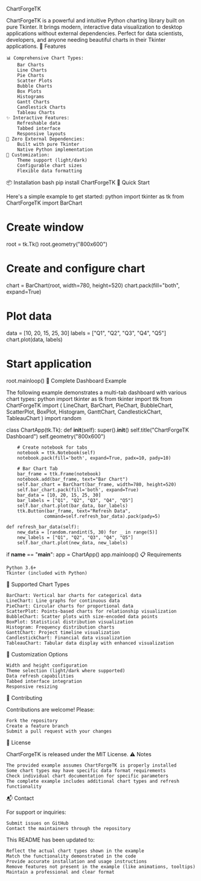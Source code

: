 ChartForgeTK

ChartForgeTK is a powerful and intuitive Python charting library built on pure Tkinter. It brings modern, interactive data visualization to desktop applications without external dependencies. Perfect for data scientists, developers, and anyone needing beautiful charts in their Tkinter applications.
🌟 Features

    📊 Comprehensive Chart Types:
        Bar Charts
        Line Charts
        Pie Charts
        Scatter Plots
        Bubble Charts
        Box Plots
        Histograms
        Gantt Charts
        Candlestick Charts
        Tableau Charts
    ✨ Interactive Features:
        Refreshable data
        Tabbed interface
        Responsive layouts
    🎯 Zero External Dependencies:
        Built with pure Tkinter
        Native Python implementation
    🎨 Customization:
        Theme support (light/dark)
        Configurable chart sizes
        Flexible data formatting

📦 Installation
bash
pip install ChartForgeTK
🚀 Quick Start

Here's a simple example to get started:
python
import tkinter as tk
from ChartForgeTK import BarChart

# Create window
root = tk.Tk()
root.geometry("800x600")

# Create and configure chart
chart = BarChart(root, width=780, height=520)
chart.pack(fill="both", expand=True)

# Plot data
data = [10, 20, 15, 25, 30]
labels = ["Q1", "Q2", "Q3", "Q4", "Q5"]
chart.plot(data, labels)

# Start application
root.mainloop()
🎯 Complete Dashboard Example

The following example demonstrates a multi-tab dashboard with various chart types:
python
import tkinter as tk
from tkinter import ttk
from ChartForgeTK import (
    LineChart, BarChart, PieChart, BubbleChart,
    ScatterPlot, BoxPlot, Histogram, GanttChart,
    CandlestickChart, TableauChart
)
import random

class ChartApp(tk.Tk):
    def __init__(self):
        super().__init__()
        self.title("ChartForgeTK Dashboard")
        self.geometry("800x600")
        
        # Create notebook for tabs
        notebook = ttk.Notebook(self)
        notebook.pack(fill='both', expand=True, padx=10, pady=10)
        
        # Bar Chart Tab
        bar_frame = ttk.Frame(notebook)
        notebook.add(bar_frame, text="Bar Chart")
        self.bar_chart = BarChart(bar_frame, width=780, height=520)
        self.bar_chart.pack(fill='both', expand=True)
        bar_data = [10, 20, 15, 25, 30]
        bar_labels = ["Q1", "Q2", "Q3", "Q4", "Q5"]
        self.bar_chart.plot(bar_data, bar_labels)
        ttk.Button(bar_frame, text="Refresh Data", 
                  command=self.refresh_bar_data).pack(pady=5)

    def refresh_bar_data(self):
        new_data = [random.randint(5, 30) for _ in range(5)]
        new_labels = ["Q1", "Q2", "Q3", "Q4", "Q5"]
        self.bar_chart.plot(new_data, new_labels)

if __name__ == "__main__":
    app = ChartApp()
    app.mainloop()
📋 Requirements

    Python 3.6+
    Tkinter (included with Python)

🔧 Supported Chart Types

    BarChart: Vertical bar charts for categorical data
    LineChart: Line graphs for continuous data
    PieChart: Circular charts for proportional data
    ScatterPlot: Points-based charts for relationship visualization
    BubbleChart: Scatter plots with size-encoded data points
    BoxPlot: Statistical distribution visualization
    Histogram: Frequency distribution charts
    GanttChart: Project timeline visualization
    CandlestickChart: Financial data visualization
    TableauChart: Tabular data display with enhanced visualization

🎨 Customization Options

    Width and height configuration
    Theme selection (light/dark where supported)
    Data refresh capabilities
    Tabbed interface integration
    Responsive resizing

🤝 Contributing

Contributions are welcome! Please:

    Fork the repository
    Create a feature branch
    Submit a pull request with your changes

📄 License

ChartForgeTK is released under the MIT License.
⚠️ Notes

    The provided example assumes ChartForgeTK is properly installed
    Some chart types may have specific data format requirements
    Check individual chart documentation for specific parameters
    The complete example includes additional chart types and refresh functionality

📬 Contact

For support or inquiries:

    Submit issues on GitHub
    Contact the maintainers through the repository

This README has been updated to:

    Reflect the actual chart types shown in the example
    Match the functionality demonstrated in the code
    Provide accurate installation and usage instructions
    Remove features not present in the example (like animations, tooltips)
    Maintain a professional and clear format
